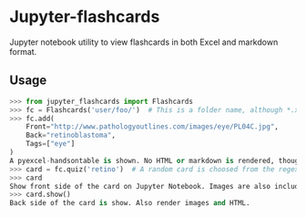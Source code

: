 # Jupyter-flashcards

Jupyter notebook utility to view flashcards in both Excel and markdown format.

## Usage

```python
>>> from jupyter_flashcards import Flashcards
>>> fc = Flashcards('user/foo/')  # This is a folder name, although *.xlsx is also supported.
>>> fc.add(
    Front="http://www.pathologyoutlines.com/images/eye/PL04C.jpg",
    Back="retinoblastoma",
    Tags=["eye"]
)
A pyexcel-handsontable is shown. No HTML or markdown is rendered, though.
>>> card = fc.quiz('retino')  # A random card is choosed from the regex "retino"
>>> card
Show front side of the card on Jupyter Notebook. Images are also included (no need to be inside markdown tags, or img tags.) Markdown is rendered to HTML.
>>> card.show()
Back side of the card is show. Also render images and HTML.

```
